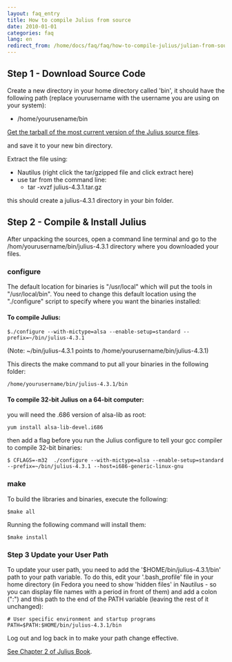 ```yaml
---
layout: faq_entry
title: How to compile Julius from source 
date: 2010-01-01
categories: faq
lang: en
redirect_from: /home/docs/faq/faq/how-to-compile-julius/julian-from-source
---
```

## Step 1 - Download Source Code

Create a new directory in your home directory called 'bin', it should have the following path (replace yourusername with the username you are using on your system):

*   /home/yourusename/bin 

[Get the tarball of the most current version of the Julius source files](http://julius.osdn.jp/en_index.php).

and save it to your new bin directory.

Extract the file using:

*   Nautilus (right click the tar/gzipped file and click extract here)
*   use tar from the command line:
    *   tar<span> <span></span> </span>-xvzf julius-4.3.1.tar.gz

this should create a julius-4.3.1 directory in your bin folder.

## Step 2 - Compile & Install Julius

After unpacking the sources, open a command line terminal and go to the /hom/yourusername/bin/julius-4.3.1 directory where you downloaded your files. 

### configure 

The default location for binaries is "/usr/local" which will put the tools in "/usr/local/bin".  You need to change this default location using the "./configure" script to specify where you want the binaries installed:

#### To compile Julius: 

    $./configure --with-mictype=alsa --enable-setup=standard --prefix=~/bin/julius-4.3.1

(Note: ~/bin/julius-4.3.1 points to /home/yourusername/bin/julius-4.3.1)

This directs the make command to put all your binaries in the following folder:

    /home/yourusername/bin/julius-4.3.1/bin

#### To compile 32-bit Julius on a 64-bit computer: 

you will need the .686 version of alsa-lib as root:

    yum install alsa-lib-devel.i686

then add a flag before you run the Julius configure to tell your gcc compiler to compile 32-bit binaries:

    $ CFLAGS=-m32  ./configure --with-mictype=alsa --enable-setup=standard --prefix=~/bin/julius-4.3.1 --host=i686-generic-linux-gnu

### make 

To build the libraries and binaries, execute the following:

    $make all

Running the following command will install them: 

    $make install

### Step 3 Update your User Path

To update your user path, you need to add the '$HOME/bin/julius-4.3.1/bin' path to your path variable.  To do this, edit your '.bash_profile' file in your home directory (in Fedora you need to show 'hidden files' in Nautilus - so you can display file names with a period in front of them) and add a colon (":") and this path to the end of the PATH variable (leaving the rest of it unchanged):

    # User specific environment and startup programs
    PATH=$PATH:$HOME/bin/julius-4.3.1/bin

Log out and log back in to make your path change effective.

[See Chapter 2 of Julius Book](http://julius.osdn.jp/juliusbook/en/desc_install.html).
